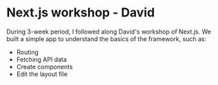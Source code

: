 # Next.js workshop - David

During 3-week period, I followed along David's workshop of Next.js. We built a simple app to understand the basics of the framework, such as:
- Routing
- Fetching API data
- Create components
- Edit the layout file
